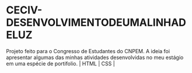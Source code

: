 # CECIV-DESENVOLVIMENTODEUMALINHADELUZ
Projeto feito para o Congresso de Estudantes do CNPEM. A ideia foi apresentar algumas das minhas atividades desenvolvidas no meu estágio em uma espécie de portifolio.  | HTML | CSS |
